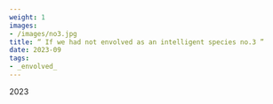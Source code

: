 ```yaml
---
weight: 1
images:
- /images/no3.jpg
title: “ If we had not envolved as an intelligent species no.3 ”
date: 2023-09
tags:
- _envolved_
---
```

2023

